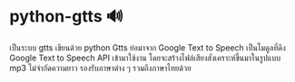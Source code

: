 # python-gtts 🔊
เป็นระบบ gtts เขียนด้วย python Gtts ย่อมาจาก Google Text to Speech เป็นโมดูลที่ดึง Google Text to Speech API เข้ามาใช้งาน โดยจะสร้างไฟล์เสียงสังเคราะห์ขึ้นมาในรูปแบบ mp3 ไม่จำกัดความยาว รองรับภาษาต่าง ๆ รวมถึงภาษาไทยด้วย
